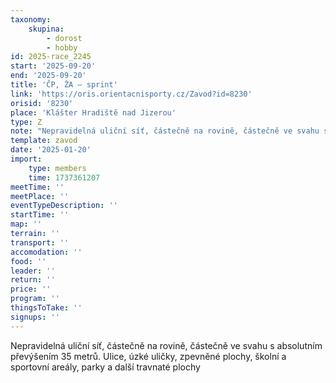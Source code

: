 ```yaml
---
taxonomy:
    skupina:
        - dorost
        - hobby
id: 2025-race_2245
start: '2025-09-20'
end: '2025-09-20'
title: 'ČP, ŽA – sprint'
link: 'https://oris.orientacnisporty.cz/Zavod?id=8230'
orisid: '8230'
place: 'Klášter Hradiště nad Jizerou'
type: Z
note: "Nepravidelná uliční síť, částečně na rovině, částečně ve svahu s absolutním převýšením 35\r\nmetrů. Ulice, úzké uličky, zpevněné plochy, školní a sportovní areály, parky a další\r\ntravnaté plochy"
template: zavod
date: '2025-01-20'
import:
    type: members
    time: 1737361207
meetTime: ''
meetPlace: ''
eventTypeDescription: ''
startTime: ''
map: ''
terrain: ''
transport: ''
accomodation: ''
food: ''
leader: ''
return: ''
price: ''
program: ''
thingsToTake: ''
signups: ''
---
```


Nepravidelná uliční síť, částečně na rovině, částečně ve svahu s absolutním převýšením 35
metrů. Ulice, úzké uličky, zpevněné plochy, školní a sportovní areály, parky a další
travnaté plochy
